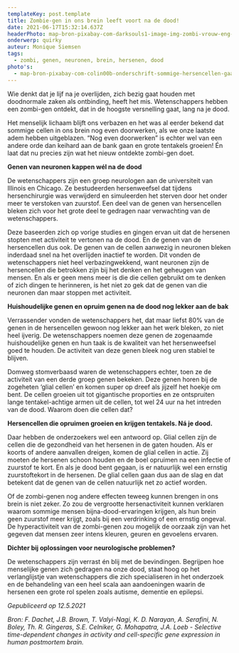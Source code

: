 ```yaml
---
templateKey: post.template
title: Zombie-gen in ons brein leeft voort na de dood!
date: 2021-06-17T15:32:14.637Z
headerPhoto: map-bron-pixabay-com-darksouls1-image-img-zombi-vrouw-eng-jpg-onderschrift-zombi-vrouw-eng
onderwerp: quirky
auteur: Monique Siemsen
tags:
  - zombi, genen, neuronen, brein, hersenen, dood
photo's:
  - map-bron-pixabay-com-colin00b-onderschrift-sommige-hersencellen-gaan-extra-aan-de-slag-na-de-dood-de-genen-van-die-cellen-werken-zelfs-overuren-image-img-neuronen-verbinding-hersencellen-jpg
---
```

Wie denkt dat je lijf na je overlijden, zich bezig gaat houden met doodnormale zaken als ontbinding, heeft het mis. Wetenschappers hebben een zombi-gen ontdekt, dat in de hoogste versnelling gaat, lang na je dood.

Het menselijk lichaam blijft ons verbazen en het was al eerder bekend dat sommige cellen in ons brein nog even doorwerken, als we onze laatste adem hebben uitgeblazen. “Nog even doorwerken” is echter wel van een andere orde dan keihard aan de bank gaan en grote tentakels groeien! Én laat dat nu precies zijn wat het nieuw ontdekte zombi-gen doet.



**Genen van neuronen kappen wél na de dood**

De wetenschappers zijn een groep neurologen aan de universiteit van Illinois en Chicago. Ze bestudeerden hersenweefsel dat tijdens hersenchirurgie was verwijderd en simuleerden het sterven door het onder meer te verstoken van zuurstof. Een deel van de genen van hersencellen bleken zich voor het grote deel te gedragen naar verwachting van de wetenschappers. 

Deze baseerden zich op vorige studies en gingen ervan uit dat de hersenen stopten met activiteit te vertonen na de dood. En de genen van de hersencellen dus ook. De genen van de cellen aanwezig in neuronen bleken inderdaad snel na het overlijden inactief te worden. Dit vonden de wetenschappers niet heel verbazingwekkend, want neuronen zijn de hersencellen die betrokken zijn bij het denken en het geheugen van mensen. En als er geen mens meer is die die cellen gebruikt om te denken of zich dingen te herinneren, is het niet zo gek dat de genen van die neuronen dan maar stoppen met activiteit. 



**Huishoudelijke genen en opruim genen na de dood nog lekker aan de bak**

Verrassender vonden de wetenschappers het, dat maar liefst 80% van de genen in de hersencellen gewoon nog lekker aan het werk bleken, zo niet heel ijverig. De wetenschappers noemen deze genen de zogenaamde huishoudelijke genen en hun taak is de kwaliteit van het hersenweefsel goed te houden. De activiteit van deze genen bleek nog uren stabiel te blijven.

Domweg stomverbaasd waren de wetenschappers echter, toen ze de activiteit van een derde groep genen bekeken. Deze genen horen bij de zogeheten ‘glial cellen’ en komen super op dreef als jijzelf het hoekje om bent. De cellen groeien uit tot gigantische proporties en ze ontspruiten lange tentakel-achtige armen uit de cellen, tot wel 24 uur na het intreden van de dood. Waarom doen die cellen dat? 



**Hersencellen die opruimen groeien en krijgen tentakels. Ná je dood.**

Daar hebben de onderzoekers wel een antwoord op. Glial cellen zijn de cellen die de gezondheid van het hersenen in de gaten houden. Als er koorts of andere aanvallen dreigen, komen de glial cellen in actie. Zij moeten de hersenen schoon houden en de boel opruimen na een infectie of zuurstof te kort. En als je dood bent gegaan, is er natuurlijk wel een ernstig zuurstoftekort in de hersenen. De glial cellen gaan dus aan de slag en dat betekent dat de genen van de cellen natuurlijk net zo actief worden.

Of de zombi-genen nog andere effecten teweeg kunnen brengen in ons brein is niet zeker. Zo zou de vergrootte hersenactiviteit kunnen verklaren waarom sommige mensen bijna-dood-ervaringen krijgen, als hun brein geen zuurstof meer krijgt, zoals bij een verdrinking of een ernstig ongeval. De hyperactiviteit van de zombi-genen zou mogelijk de oorzaak zijn van het gegeven dat mensen zeer intens kleuren, geuren en gevoelens ervaren.



**Dichter bij oplossingen voor neurologische problemen?**

De wetenschappers zijn verrast én blij met de bevindingen. Begrijpen hoe menselijke genen zich gedragen na onze dood, staat hoog op het verlanglijstje van wetenschappers die zich specialiseren in het onderzoek en de behandeling van een heel scala aan aandoeningen waarin de hersenen een grote rol spelen zoals autisme, dementie en epilepsi.



*Gepubliceerd op 12.5.2021*

*Bron: F. Dachet, J.B. Brown, T. Valyi-Nagi, K. D. Narayan, A. Serafini, N. Boley, Th. R. Gingeras, S.E. Celniker, G. Mohapatra, J.A. Loeb - Selective time-dependent changes in activity and cell-specific gene expression in human postmortem brain.*
